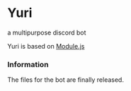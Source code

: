 # Yuri
a multipurpose discord bot

Yuri is based on [Module.js](https://github.com/KujouDev/Module.js)

### Information
The files for the bot are finally released.

